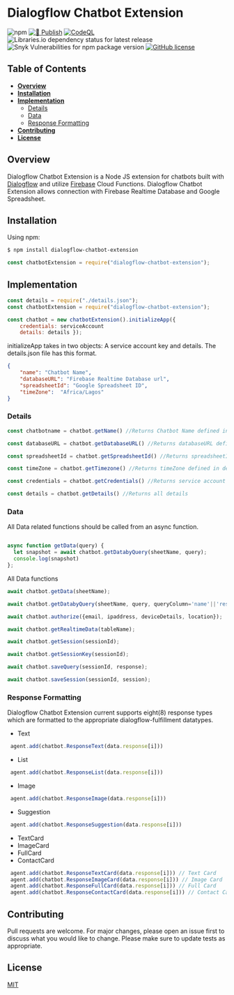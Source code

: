 # Dialogflow Chatbot Extension
![npm](https://img.shields.io/npm/v/dialogflow-chatbot-extension?style=plastic)
[![🚀 Publish](https://github.com/iiitma/dialogflow-chatbot-extension/actions/workflows/publish.yml/badge.svg)](https://github.com/iiitma/dialogflow-chatbot-extension/actions/workflows/publish.yml)
[![CodeQL](https://github.com/iiitma/dialogflow-chatbot-extension/actions/workflows/codeql-analysis.yml/badge.svg)](https://github.com/iiitma/dialogflow-chatbot-extension/actions/workflows/codeql-analysis.yml)
![Libraries.io dependency status for latest release](https://img.shields.io/librariesio/release/npm/dialogflow-chatbot-extension)
![Snyk Vulnerabilities for npm package version](https://img.shields.io/snyk/vulnerabilities/npm/dialogflow-chatbot-extension@latest?style=plastic)
[![GitHub license](https://img.shields.io/github/license/iiitma/dialogflow-chatbot-extension)](https://github.com/iiitma/dialogflow-chatbot-extension/blob/main/LICENSE)
## Table of Contents

 - **[Overview](#overview)**
 - **[Installation](#installation)**
 - **[Implementation](#implementation)**
    - [Details](#details) 
    - [Data](#data) 
    - [Response Formatting](#response%20formatting) 
 - **[Contributing](#contributing)**
 - **[License](#license)**


## Overview
Dialogflow Chatbot Extension is a Node JS extension for chatbots built with [Dialogflow](https://dialogflow.cloud.google.com/#) and utilize [Firebase](https://firebase.google.com/) Cloud Functions. Dialogflow Chatbot Extension allows connection with Firebase Realtime Database and Google Spreadsheet.


## Installation
Using npm:
```zsh
$ npm install dialogflow-chatbot-extension
```
```js
const chatbotExtension = require("dialogflow-chatbot-extension");
```

## Implementation

```js
const details = require("./details.json"); 
const chatbotExtension = require("dialogflow-chatbot-extension");

const chatbot = new chatbotExtension().initializeApp({
    credentials: serviceAccount
    details: details });
```
initializeApp takes in two objects: A service account key and details. The details.json file has this format.
```json
{
    "name": "Chatbot Name",
    "databaseURL": "Firebase Realtime Database url",
    "spreadsheetId": "Google Spreadsheet ID",
    "timeZone":  "Africa/Lagos"
}
```

### Details
```js
const chatbotname = chatbot.getName() //Returns Chatbot Name defined in details

const databaseURL = chatbot.getDatabaseURL() //Returns databaseURL defined in details

const spreadsheetId = chatbot.getSpreadsheetId() //Returns spreadsheetId defined in details

const timeZone = chatbot.getTimezone() //Returns timeZone defined in details

const credentials = chatbot.getCredentials() //Returns service account credentials

const details = chatbot.getDetails() //Returns all details

```
### Data
All Data related functions should be called from an async function.
```js

async function getData(query) {
  let snapshot = await chatbot.getDatabyQuery(sheetName, query);
  console.log(snapshot)
};
```
All Data functions
````js
await chatbot.getData(sheetName);

await chatbot.getDatabyQuery(sheetName, query, queryColumn='name'||'response');

await chatbot.authorize({email, ipaddress, deviceDetails, location});

await chatbot.getRealtimeData(tableName);

await chatbot.getSession(sessionId);

await chatbot.getSessionKey(sessionId);

await chatbot.saveQuery(sessionId, response);

await chatbot.saveSession(sessionId, session);
````

### Response Formatting
Dialogflow Chatbot Extension current supports eight(8) response types which are formatted to the appropriate dialogflow-fulfillment datatypes.
- Text 
````js        
 agent.add(chatbot.ResponseText(data.response[i])) 
 ````
- List
````js        
 agent.add(chatbot.ResponseList(data.response[i])) 
 ````
- Image
````js        
 agent.add(chatbot.ResponseImage(data.response[i])) 
 ````
- Suggestion
````js        
 agent.add(chatbot.ResponseSuggestion(data.response[i])) 
 ````
- TextCard
- ImageCard
- FullCard
- ContactCard
````js        
 agent.add(chatbot.ResponseTextCard(data.response[i])) // Text Card
 agent.add(chatbot.ResponseImageCard(data.response[i])) // Image Card
 agent.add(chatbot.ResponseFullCard(data.response[i])) // Full Card
 agent.add(chatbot.ResponseContactCard(data.response[i])) // Contact Card
 ````



## Contributing
Pull requests are welcome. For major changes, please open an issue first to discuss what you would like to change.
Please make sure to update tests as appropriate.

## License
[MIT](https://choosealicense.com/licenses/mit/)

<!-- ### Keywords -->
